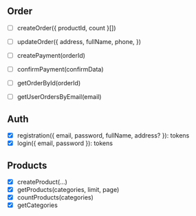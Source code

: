 ## Order
- [ ] createOrder({ productId, count }[])
- [ ] updateOrder({ address, fullName, phone, })
- [ ] createPayment(orderId)
- [ ] confirmPayment(confirmData)
- [ ] getOrderById(orderId)
- [ ] getUserOrdersByEmail(email)


## Auth
- [x] registration({ email, password, fullName, address? }): tokens
- [x] login({ email, password }): tokens

## Products
- [x] createProduct(...)
- [x] getProducts(categories, limit, page)
- [x] countProducts(categories)
- [x] getCategories
